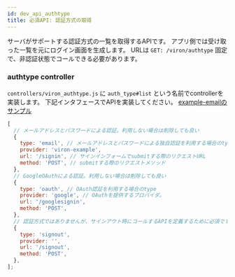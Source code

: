 ```yaml
---
id: dev_api_authtype
title: 必須API: 認証方式の取得
---
```


サーバがサポートする認証方式の一覧を取得するAPIです。
アプリ側では受け取った一覧を元にログイン画面を生成します。
URLは `GET: /viron/authtype` 固定で、非認証状態でコールできる必要があります。

### authtype controller

`controllers/viron_authtype.js` に `auth_type#list` という名前でcontrollerを実装します。
下記インタフェースでAPIを実装してください。
[example-emailのサンプル](https://github.com/cam-inc/viron/blob/develop/example-email/controllers/viron_authtype.js)

```javascript
[
  // メールアドレスとパスワードによる認証。利用しない場合は削除しても良い
  {
    type: 'email', // メールアドレスとパスワードによる独自認証を利用する場合のtype
    provider: 'viron-example',
    url: '/signin', // サインインフォームでsubmitする際のリクエストURL
    method: 'POST', // submitする際のリクエストメソッド
  },
  // GoogleOAuthによる認証。利用しない場合は削除しても良い
  {
    type: 'oauth', // OAuth認証を利用する場合のtype
    provider: 'google', // OAuthを提供するプロバイダ。
    url: '/googlesignin',
    method: 'POST',
  },
  // 認証方式ではありませんが、サインアウト時にコールするAPIを定義するために必須です。
  {
    type: 'signout',
    provider: '',
    url: '/signout',
    method: 'POST',
  },
];
```
